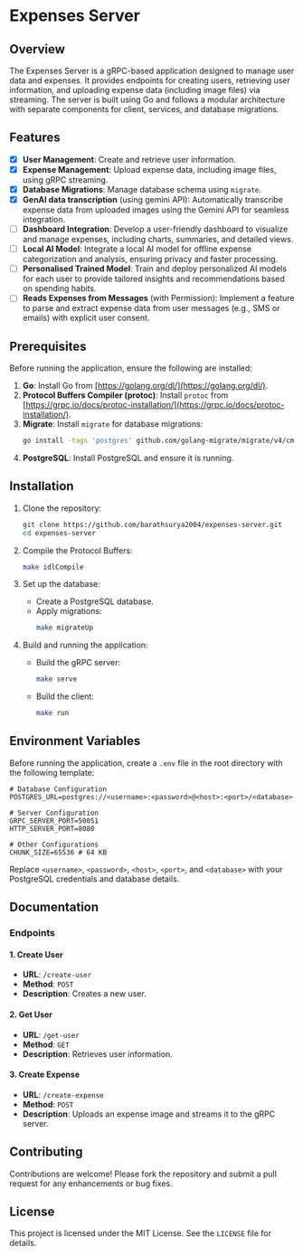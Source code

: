 # Expenses Server

## Overview

The Expenses Server is a gRPC-based application designed to manage user data and expenses. It provides endpoints for creating users, retrieving user information, and uploading expense data (including image files) via streaming. The server is built using Go and follows a modular architecture with separate components for client, services, and database migrations.

## Features

- [x] **User Management**: Create and retrieve user information.
- [x] **Expense Management**: Upload expense data, including image files, using gRPC streaming.
- [x] **Database Migrations**: Manage database schema using `migrate`.
- [x] **GenAI data transcription** (using gemini API): Automatically transcribe expense data from uploaded images using the Gemini API for seamless integration.
- [ ] **Dashboard Integration**: Develop a user-friendly dashboard to visualize and manage expenses, including charts, summaries, and detailed views.
- [ ] **Local AI Model**: Integrate a local AI model for offline expense categorization and analysis, ensuring privacy and faster processing.
- [ ] **Personalised Trained Model**: Train and deploy personalized AI models for each user to provide tailored insights and recommendations based on spending habits.
- [ ] **Reads Expenses from Messages** (with Permission): Implement a feature to parse and extract expense data from user messages (e.g., SMS or emails) with explicit user consent.

## Prerequisites

Before running the application, ensure the following are installed:

1. **Go**: Install Go from [https://golang.org/dl/](https://golang.org/dl/).
2. **Protocol Buffers Compiler (protoc)**: Install `protoc` from [https://grpc.io/docs/protoc-installation/](https://grpc.io/docs/protoc-installation/).
3. **Migrate**: Install `migrate` for database migrations:
   ```bash
   go install -tags 'postgres' github.com/golang-migrate/migrate/v4/cmd/migrate@latest
   ```
4. **PostgreSQL**: Install PostgreSQL and ensure it is running.

## Installation

1. Clone the repository:

   ```bash
   git clone https://github.com/barathsurya2004/expenses-server.git
   cd expenses-server
   ```

2. Compile the Protocol Buffers:

   ```bash
   make idlCompile
   ```

3. Set up the database:

   - Create a PostgreSQL database.
   - Apply migrations:
     ```bash
     make migrateUp
     ```

4. Build and running the application:
   - Build the gRPC server:
     ```bash
     make serve
     ```
   - Build the client:
     ```bash
     make run
     ```

## Environment Variables

Before running the application, create a `.env` file in the root directory with the following template:

```env
# Database Configuration
POSTGRES_URL=postgres://<username>:<password>@<host>:<port>/<database>

# Server Configuration
GRPC_SERVER_PORT=50051
HTTP_SERVER_PORT=8080

# Other Configurations
CHUNK_SIZE=65536 # 64 KB
```

Replace `<username>`, `<password>`, `<host>`, `<port>`, and `<database>` with your PostgreSQL credentials and database details.

## Documentation

### Endpoints

#### 1. **Create User**

- **URL**: `/create-user`
- **Method**: `POST`
- **Description**: Creates a new user.

#### 2. **Get User**

- **URL**: `/get-user`
- **Method**: `GET`
- **Description**: Retrieves user information.

#### 3. **Create Expense**

- **URL**: `/create-expense`
- **Method**: `POST`
- **Description**: Uploads an expense image and streams it to the gRPC server.

## Contributing

Contributions are welcome! Please fork the repository and submit a pull request for any enhancements or bug fixes.

## License

This project is licensed under the MIT License. See the `LICENSE` file for details.

